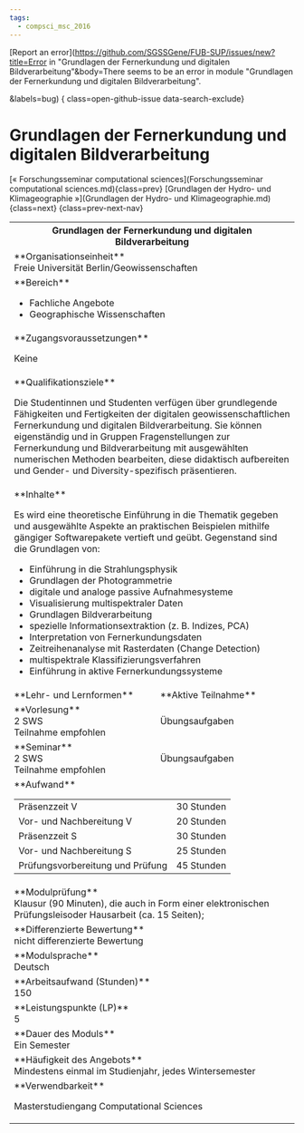 ```yaml
---
tags:
  - compsci_msc_2016
---
```

[Report an error](https://github.com/SGSSGene/FUB-SUP/issues/new?title=Error in "Grundlagen der Fernerkundung und digitalen Bildverarbeitung"&body=There seems to be an error in module "Grundlagen der Fernerkundung und digitalen Bildverarbeitung".

<Describe here a slightly more detailed description of what is wrong>&labels=bug)
{ class=open-github-issue data-search-exclude}

# Grundlagen der Fernerkundung und digitalen Bildverarbeitung

[« Forschungsseminar computational sciences](Forschungsseminar computational sciences.md){class=prev}
[Grundlagen der Hydro- und Klimageographie »](Grundlagen der Hydro- und Klimageographie.md){class=next}
{class=prev-next-nav}

<table markdown id="moduledesc">
<tr markdown class="moduledesc_head"><th colspan="2">Grundlagen der Fernerkundung und digitalen Bildverarbeitung </th></tr>
<tr markdown><td colspan="2">**Organisationseinheit**   <br>Freie Universität Berlin/Geowissenschaften</td></tr>

<tr markdown><td colspan="2">**Bereich**<br>


- Fachliche Angebote
- Geographische Wissenschaften

</td></tr>

<tr markdown><td colspan="2">**Zugangsvoraussetzungen** <br>

Keine


</td></tr>
<tr markdown><td colspan="2">**Qualifikationsziele**    <br>

Die Studentinnen und Studenten verfügen über grundlegende Fähigkeiten und
Fertigkeiten der digitalen geowissenschaftlichen Fernerkundung und digitalen
Bildverarbeitung. Sie können eigenständig und in Gruppen Fragenstellungen
zur Fernerkundung und Bildverarbeitung mit ausgewählten numerischen Methoden
bearbeiten, diese didaktisch aufbereiten und Gender- und
Diversity-spezifisch präsentieren.


</td></tr>
<tr markdown><td colspan="2">**Inhalte**                <br>

Es wird eine theoretische Einführung in die Thematik gegeben und ausgewählte
Aspekte an praktischen Beispielen mithilfe gängiger Softwarepakete vertieft
und geübt. Gegenstand sind die Grundlagen von:

- Einführung in die Strahlungsphysik
- Grundlagen der Photogrammetrie
- digitale und analoge passive Aufnahmesysteme
- Visualisierung multispektraler Daten
- Grundlagen Bildverarbeitung
- spezielle Informationsextraktion (z. B. Indizes, PCA)
- Interpretation von Fernerkundungsdaten
- Zeitreihenanalyse mit Rasterdaten (Change Detection)
- multispektrale Klassifizierungsverfahren
- Einführung in aktive Fernerkundungssysteme


</td></tr>

<tr markdown><td>**Lehr- und Lernformen**</td><td>**Aktive Teilnahme**</td></tr>
<tr markdown><td> **Vorlesung** <br>2 SWS <br> Teilnahme empfohlen</td><td>

Übungsaufgaben
</td></tr>
<tr markdown><td> **Seminar** <br>2 SWS <br> Teilnahme empfohlen</td><td>

Übungsaufgaben
</td></tr>
<tr markdown><td colspan="2">**Aufwand**                <br>
<table class="aufwand_table">
<tr><td>Präsenzzeit V</td><td>30 Stunden</td></tr>
<tr><td>Vor- und Nachbereitung V</td><td>20 Stunden</td></tr>
<tr><td>Präsenzzeit S</td><td>30 Stunden</td></tr>
<tr><td>Vor- und Nachbereitung S</td><td>25 Stunden</td></tr>
<tr><td>Prüfungsvorbereitung und Prüfung</td><td>45 Stunden</td></tr>
</table>

</td></tr>
<tr markdown><td colspan="2">**Modulprüfung**             <br>Klausur (90 Minuten), die auch in Form einer elektronischen Prüfungsleisoder
Hausarbeit (ca. 15 Seiten);


</td></tr>
<tr markdown><td colspan="2">**Differenzierte Bewertung** <br>nicht differenzierte Bewertung

</td></tr>
<tr markdown><td colspan="2">**Modulsprache**             <br>Deutsch</td></tr>
<tr markdown><td colspan="2">**Arbeitsaufwand (Stunden)** <br>150</td></tr>
<tr markdown><td colspan="2">**Leistungspunkte (LP)**     <br>5</td></tr>
<tr markdown><td colspan="2">**Dauer des Moduls**         <br>Ein Semester</td></tr>
<tr markdown><td colspan="2">**Häufigkeit des Angebots**  <br>Mindestens einmal im Studienjahr, jedes Wintersemester</td></tr>
<tr markdown><td colspan="2">**Verwendbarkeit**           <br>

Masterstudiengang Computational Sciences


</td></tr>

</table>
